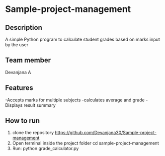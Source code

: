 # Sample-project-management
## Description
A simple Python program to calculate student grades based on marks input by the user
## Team member
Devanjana A
## Features
-Accepts marks for multiple subjects
-calculates average and grade
-Displays result summary
## How to run
1. clone the repository
   https://github.com/Devanjana30/Sample-project-management
2. Open terminal inside the project folder
   cd sample-project-management
4.  Run:
   python grade_calculator.py
